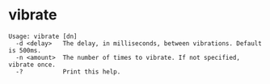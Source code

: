 # vibrate

    Usage: vibrate [dn]
      -d <delay>   The delay, in milliseconds, between vibrations. Default is 500ms.
      -n <amount>  The number of times to vibrate. If not specified, vibrate once.
      -?           Print this help.
